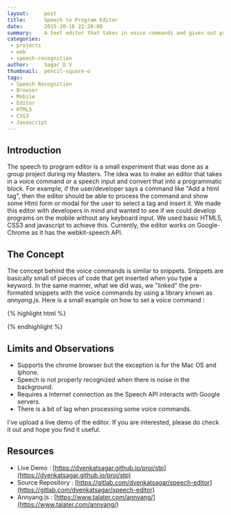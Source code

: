```yaml
---
layout:     post
title:      Speech to Program Editor
date:       2015-10-16 22:28:00
summary:    A text editor that takes in voice commands and gives out programmatic blocks.
categories:
 - projects
 - web
 - speech-recognition
author:     Sagar D.V
thumbnail:  pencil-square-o
tags:
 - Speech Recognition
 - Browser
 - Mobile
 - Editor
 - HTML5
 - CSS3
 - Javascript
---
```


## Introduction

The speech to program editor is a small experiment that was done as a group project during my Masters. The idea was to make an editor that takes in a voice command or a speech input and convert that into a programmatic block. For example, if the user/developer says a command like "Add a html tag", then the editor should be able to process the command and show some Html form or modal for the user to select a tag and insert it. We made this editor with developers in mind and wanted to see if we could develop programs on the mobile without any keyboard input. We used basic HTML5, CSS3 and javascript to achieve this. Currently, the editor works on Google-Chrome as it has the webkit-speech API.

## The Concept

The concept behind the voice commands is similar to snippets. Snippets are basically small of pieces of code that get inserted when you type a keyword. In the same manner, what we did was, we "linked" the pre-formated snippets with the voice commands by using a library known as *annyang.js*. Here is a small example on how to set a voice command :

{% highlight html %}
<script src="//cdnjs.cloudflare.com/ajax/libs/annyang/2.0.0/annyang.min.js"></script>
<script>
if (annyang) {
  // Let's define a command.
  var commands = {
    'hello': function() { alert('Hello world!'); }
  };

  // Add our commands to annyang
  annyang.addCommands(commands);

  // Start listening.
  annyang.start();
}
</script>
{% endhighlight %}

## Limits and Observations

- Supports the chrome browser but the exception is for the Mac OS and Iphone.
- Speech is not properly recognized when there is noise in the background.
- Requires a Internet connection as the Speech API interacts with Google servers.
- There is a bit of lag when processing some voice commands.

I've upload a live demo of the editor. If you are interested, please do check it out and hope you find it useful.

## Resources

- Live Demo : [https://dvenkatsagar.github.io/proj/stp](https://dvenkatsagar.github.io/proj/stp)
- Source Repository : [https://gitlab.com/dvenkatsagar/speech-editor](https://gitlab.com/dvenkatsagar/speech-editor)
- Annyang.js : [https://www.talater.com/annyang/](https://www.talater.com/annyang/)
